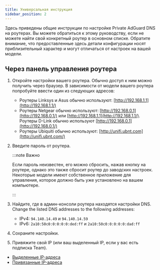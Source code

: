 ```yaml
---
title: Универсальная инструкция
sidebar_position: 2
---
```


Здесь приведены общие инструкции по настройке Private AdGuard DNS на роутерах. Вы можете обратиться к этому руководству, если не можете найти свой конкретный роутер в основном списке. Обратите внимание, что предоставленные здесь детали конфигурации носят приблизительный характер и могут отличаться от настроек на вашей модели.

## Через панель управления роутера

1. Откройте настройки вашего роутера. Обычно доступ к ним можно получить через браузер. В зависимости от модели вашего роутера попробуйте ввести один из следующих адресов:
   - Роутеры Linksys и Asus обычно используют: [http://192.168.1.1](http://192.168.1.1/)
   - Роутеры Netgear обычно используют: [http://192.168.0.1](http://192.168.0.1/) или [http://192.168.1.1](http://192.168.1.1/). Роутеры D-Link обычно используют [http://192.168.0.1](http://192.168.0.1/)
   - Роутеры Ubiquiti обычно используют: [http://unifi.ubnt.com](http://unifi.ubnt.com/)

2. Введите пароль от роутера.

   :::note Важно

   Если пароль неизвестен, его можно сбросить, нажав кнопку на роутере, однако это также сбросит роутер до заводских настроек. Некоторые модели имеют собственное приложение для управления, которое должно быть уже установлено на вашем компьютере.

   :::

3. Найдите, где в админ-консоли роутера находятся настройки DNS. Change the listed DNS addresses to the following addresses:
   - IPv4: `94.140.14.49` и `94.140.14.59`
   - IPv6: `2a10:50c0:0:0:0:0:ded:ff` и `2a10:50c0:0:0:0:0:dad:ff`

4. Сохраните настройки.

5. Привяжите свой IP (или ваш выделенный IP, если у вас есть подписка Team).

- [Выделенные IP-адреса](/private-dns/connect-devices/other-options/dedicated-ip.md)
- [Привязанные IP-адреса](/private-dns/connect-devices/other-options/linked-ip.md)
